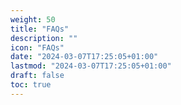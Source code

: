 ```yaml
---
weight: 50
title: "FAQs"
description: ""
icon: "FAQs"
date: "2024-03-07T17:25:05+01:00"
lastmod: "2024-03-07T17:25:05+01:00"
draft: false
toc: true
---
```

